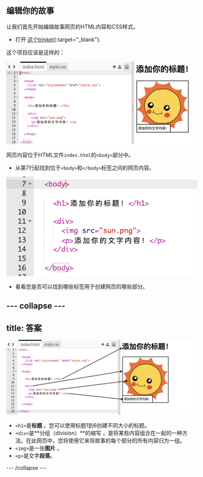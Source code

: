 ## 编辑你的故事

让我们首先开始编辑故事网页的HTML内容和CSS样式。

+ 打开 [这个trinket](https://trinket.io/html/f110cc5fbc){:target="_blank"}.

这个项目应该是这样的：

![screenshot](images/story-starter.png)

网页内容位于HTML文件`index.html`的`<body>`部分中。

+ 从第7行起找到位于`<body>`和`</body>`标签之间的网页内容。

![screenshot](images/story-html.png)

+ 看看您是否可以找到哪些标签用于创建网页的哪些部分。

--- collapse ---
---
title: 答案
---

![screenshot](images/story-elements.png)

+ `<h1>`是**标题** 。您可以使用标题1到6创建不同大小的标题。
+ `<div>`是**分组（division）**的缩写 ，是将某些内容组合在一起的一种方法。在此网页中，您将使用它来将故事的每个部分的所有内容归为一组。
+ `<img>`是一张**图片** 。
+ `<p>`是文字**段落**。

--- /collapse ---
